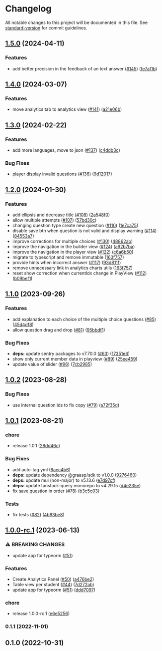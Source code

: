 # Changelog

All notable changes to this project will be documented in this file. See [standard-version](https://github.com/conventional-changelog/standard-version) for commit guidelines.

## [1.5.0](https://github.com/graasp/graasp-app-quiz/compare/v1.4.0...v1.5.0) (2024-04-11)


### Features

* add better precision in the feedback of an text answer ([#145](https://github.com/graasp/graasp-app-quiz/issues/145)) ([fe7af1b](https://github.com/graasp/graasp-app-quiz/commit/fe7af1b75764b332f89141a2ab24d2e66b8ff053))

## [1.4.0](https://github.com/graasp/graasp-app-quiz/compare/v1.3.0...v1.4.0) (2024-03-07)


### Features

* move analytics tab to analytics view ([#141](https://github.com/graasp/graasp-app-quiz/issues/141)) ([a21e06b](https://github.com/graasp/graasp-app-quiz/commit/a21e06b901dadd41dc619201c3772a0eb0d4cf30))

## [1.3.0](https://github.com/graasp/graasp-app-quiz/compare/v1.2.0...v1.3.0) (2024-02-22)


### Features

* add more languages, move to json ([#137](https://github.com/graasp/graasp-app-quiz/issues/137)) ([c4ddb3c](https://github.com/graasp/graasp-app-quiz/commit/c4ddb3cb44711dbfb24011ef56ab331e8fa8afd3))


### Bug Fixes

* player display invalid questions ([#136](https://github.com/graasp/graasp-app-quiz/issues/136)) ([9d12017](https://github.com/graasp/graasp-app-quiz/commit/9d12017cd9a026e043396cb61d1ee0b166add2d9))

## [1.2.0](https://github.com/graasp/graasp-app-quiz/compare/v1.1.0...v1.2.0) (2024-01-30)


### Features

* add ellipsis and decrease title ([#108](https://github.com/graasp/graasp-app-quiz/issues/108)) ([2a548f0](https://github.com/graasp/graasp-app-quiz/commit/2a548f0834b69a3fc5433673ed6dedf996e91b52))
* allow multiple attempts ([#107](https://github.com/graasp/graasp-app-quiz/issues/107)) ([57bd30c](https://github.com/graasp/graasp-app-quiz/commit/57bd30c10094f81014d6a3e77a46439a482287cc))
* changing question type create new question ([#110](https://github.com/graasp/graasp-app-quiz/issues/110)) ([1e7ca75](https://github.com/graasp/graasp-app-quiz/commit/1e7ca750e16f45f24101cea352c9d50009610a3f))
* disable save btn when question is not valid and display warning ([#114](https://github.com/graasp/graasp-app-quiz/issues/114)) ([84553a7](https://github.com/graasp/graasp-app-quiz/commit/84553a7f5d0f42b3a39eb624a735ee7217939785))
* improve corrections for multiple choices ([#130](https://github.com/graasp/graasp-app-quiz/issues/130)) ([48862ab](https://github.com/graasp/graasp-app-quiz/commit/48862ab1cebc1e0787825f09b302ac40ebc391f9))
* improve the navigation in the builder view ([#124](https://github.com/graasp/graasp-app-quiz/issues/124)) ([a62b7ba](https://github.com/graasp/graasp-app-quiz/commit/a62b7bae3e1c00ffee9362787e8004b4acaf0810))
* improve the navigation in the player view ([#122](https://github.com/graasp/graasp-app-quiz/issues/122)) ([c6a6b50](https://github.com/graasp/graasp-app-quiz/commit/c6a6b50082b30a9a70f115d989d626491989a3d9))
* migrate to typescript and remove immutable ([163f757](https://github.com/graasp/graasp-app-quiz/commit/163f757785de2d8bb69cea2f6f52c4795773944f))
* provide hints when incorrect answer ([#117](https://github.com/graasp/graasp-app-quiz/issues/117)) ([93d811f](https://github.com/graasp/graasp-app-quiz/commit/93d811f5ec1c65e4dde27b16cfe0108769e93d98))
* remove unnecessary link in analytics charts utils ([163f757](https://github.com/graasp/graasp-app-quiz/commit/163f757785de2d8bb69cea2f6f52c4795773944f))
* reset show correction when currentIdx change in PlayView ([#112](https://github.com/graasp/graasp-app-quiz/issues/112)) ([b09bef1](https://github.com/graasp/graasp-app-quiz/commit/b09bef1c0a9104a4a23802e6b8088309d21108ee))

## [1.1.0](https://github.com/graasp/graasp-app-quiz/compare/v1.0.2...v1.1.0) (2023-09-26)


### Features

* add explanation to each choice of the multiple choice questions ([#85](https://github.com/graasp/graasp-app-quiz/issues/85)) ([45d4df8](https://github.com/graasp/graasp-app-quiz/commit/45d4df89fcd6f4d4cc749059f4bc659b6fa10343))
* allow question drag and drop ([#81](https://github.com/graasp/graasp-app-quiz/issues/81)) ([95bbdf1](https://github.com/graasp/graasp-app-quiz/commit/95bbdf1e9f1e126c1afdb90eed92044c82778333))


### Bug Fixes

* **deps:** update sentry packages to v7.70.0 ([#63](https://github.com/graasp/graasp-app-quiz/issues/63)) ([17351e6](https://github.com/graasp/graasp-app-quiz/commit/17351e60e83daad9b11ad75d583caad778ab5665))
* show only current member data in playview ([#89](https://github.com/graasp/graasp-app-quiz/issues/89)) ([25ee459](https://github.com/graasp/graasp-app-quiz/commit/25ee45948a6d8d3c436ecd8921745cfd001ba047))
* update value of slider ([#96](https://github.com/graasp/graasp-app-quiz/issues/96)) ([7cb2985](https://github.com/graasp/graasp-app-quiz/commit/7cb298564433a6cfe8627d146ea71b3e11c333fa))

## [1.0.2](https://github.com/graasp/graasp-app-quiz/compare/v1.0.1...v1.0.2) (2023-08-28)


### Bug Fixes

* use internal question ids to fix copy  ([#79](https://github.com/graasp/graasp-app-quiz/issues/79)) ([a72f35d](https://github.com/graasp/graasp-app-quiz/commit/a72f35d24bfe3e7970dde4ad2df360ca3c6eb2dc))

## [1.0.1](https://github.com/graasp/graasp-app-quiz/compare/v1.0.0-rc.1...v1.0.1) (2023-08-21)


### chore

* release 1.0.1 ([28dd46c](https://github.com/graasp/graasp-app-quiz/commit/28dd46cfe51a258fea158722c83435991f8aeeef))


### Bug Fixes

* add auto-tag.yml ([6aec4b6](https://github.com/graasp/graasp-app-quiz/commit/6aec4b66163047c1d880fd5d3b9b5bec6c9f746e))
* **deps:** update dependency @graasp/sdk to v1.0.0 ([9276460](https://github.com/graasp/graasp-app-quiz/commit/9276460c7724af2cf19240b0e46e4d9c9ae84876))
* **deps:** update mui (non-major) to v5.13.6 ([e7d97cf](https://github.com/graasp/graasp-app-quiz/commit/e7d97cfa2fee06e06980cd186a77ef1f7bc2cfb8))
* **deps:** update tanstack-query monorepo to v4.29.15 ([d4e235e](https://github.com/graasp/graasp-app-quiz/commit/d4e235e4e451367f476fb52bda3118733529d327))
* fix save question in order ([#78](https://github.com/graasp/graasp-app-quiz/issues/78)) ([b3c5c03](https://github.com/graasp/graasp-app-quiz/commit/b3c5c03206cd58a47a902e26bd261732560578e1))


### Tests

* fix tests ([#82](https://github.com/graasp/graasp-app-quiz/issues/82)) ([4b83be8](https://github.com/graasp/graasp-app-quiz/commit/4b83be8e6709dd46a1f04672bfb94f7c39c969a9))

## [1.0.0-rc.1](https://github.com/graasp/graasp-app-quiz/compare/v0.1.1...v1.0.0-rc.1) (2023-06-13)


### ⚠ BREAKING CHANGES

* update app for typeorm ([#51](https://github.com/graasp/graasp-app-quiz/issues/51))

### Features

* Create Analytics Panel ([#50](https://github.com/graasp/graasp-app-quiz/issues/50)) ([a476be2](https://github.com/graasp/graasp-app-quiz/commit/a476be2f3f88e0051eac7440b75540761ebe05c2))
* Table view per student ([#44](https://github.com/graasp/graasp-app-quiz/issues/44)) ([7d272ab](https://github.com/graasp/graasp-app-quiz/commit/7d272ab54e9e98acef821bd4439a43f9c2a5f3d0))
* update app for typeorm ([#51](https://github.com/graasp/graasp-app-quiz/issues/51)) ([ddd7097](https://github.com/graasp/graasp-app-quiz/commit/ddd7097b45f65e6eb1e9eba1ceedecb7119196cd))


### chore

* release 1.0.0-rc.1 ([e6e5256](https://github.com/graasp/graasp-app-quiz/commit/e6e52566e9896ec94ee8199c62a29b11c1fa22fe))

### 0.1.1 (2022-11-01)

## 0.1.0 (2022-10-31)
